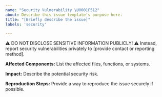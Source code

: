 ```yaml
---
name: "Security Vulnerability \U0001F512"
about: Describe this issue template's purpose here.
title: "[Briefly describe the issue]"
labels: 'security'

---
```


⚠ DO NOT DISCLOSE SENSITIVE INFORMATION PUBLICLY! ⚠
Instead, report security vulnerabilities privately to [provide contact or reporting method].

**Affected Components:**
List the affected files, functions, or systems.

**Impact:**
Describe the potential security risk.

**Reproduction Steps:**
Provide a way to reproduce the issue securely if possible.
